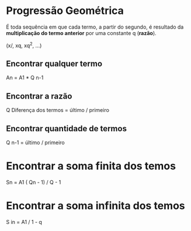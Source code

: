 # Progressão Geométrica

É toda sequência em que cada termo, a partir do segundo, é resultado da **multiplicação do termo anterior** por uma constante q (**razão**).

(x/, xq, xq<sup>2</sup>, ...)

## Encontrar qualquer termo

An = A1 * Q n-1

## Encontrar a razão

Q Diferença dos termos = último / primeiro

## Encontrar quantidade de termos

Q n-1 = último / primeiro

# Encontrar a soma finita dos temos

Sn = A1 ( Qn - 1) / Q - 1

# Encontrar a soma infinita dos temos

S in = A1 / 1 - q


